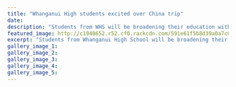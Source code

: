```yaml
---
title: "Whanganui High students excited over China trip"
date: 
description: "Students from WHS will be broadening their education with a spell in China next year..."
featured_image: http://c1940652.r52.cf0.rackcdn.com/591e61f5b8d39a0a7c000372/WHS-entrance.jpg
excerpt: "Students from Whanganui High School will be broadening their education with a spell in China next year."
gallery_image_1: 
gallery_image_2: 
gallery_image_3: 
gallery_image_4: 
gallery_image_5: 
---
```

